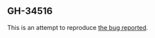 ## GH-34516

This is an attempt to reproduce [the bug reported](https://github.com/apache/arrow/issues/34516).